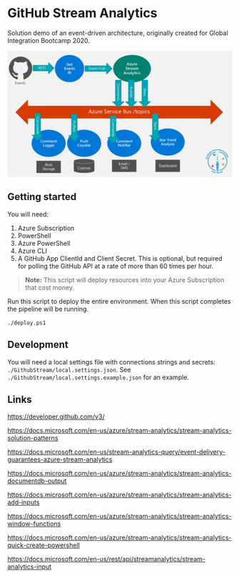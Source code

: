 # GitHub Stream Analytics

Solution demo of an event-driven architecture, originally created for Global Integration Bootcamp 2020.

![High-level architecture](./docs/images/high-level.jpg)

## Getting started

You will need:

1. Azure Subscription
1. PowerShell
1. Azure PowerShell
1. Azure CLI
1. A GitHub App ClientId and Client Secret. This is optional, but required for polling the GitHub API
   at a rate of more than 60 times per hour.

> **Note:** This script will deploy resources into your Azure Subscription that cost money.

Run this script to deploy the entire environment. When this script completes the pipeline will be running.

    ./deploy.ps1

## Development

You will need a local settings file with connections strings and secrets: `./GithubStream/local.settings.json`.
See `./GithubStream/local.settings.example.json` for an example.

## Links

<https://developer.github.com/v3/>

<https://docs.microsoft.com/en-us/azure/stream-analytics/stream-analytics-solution-patterns>

<https://docs.microsoft.com/en-us/stream-analytics-query/event-delivery-guarantees-azure-stream-analytics>

<https://docs.microsoft.com/en-us/azure/stream-analytics/stream-analytics-documentdb-output>

<https://docs.microsoft.com/en-us/azure/stream-analytics/stream-analytics-add-inputs>

<https://docs.microsoft.com/en-us/azure/stream-analytics/stream-analytics-window-functions>

<https://docs.microsoft.com/en-us/azure/stream-analytics/stream-analytics-quick-create-powershell>

<https://docs.microsoft.com/en-us/rest/api/streamanalytics/stream-analytics-input>